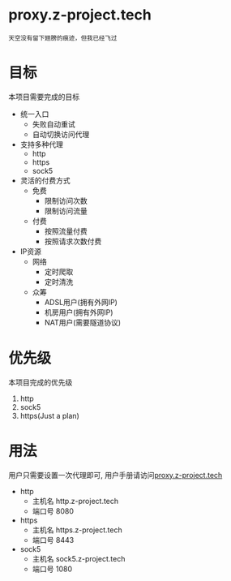 # proxy.z-project.tech
```
天空没有留下翅膀的痕迹，但我已经飞过
```

# 目标
本项目需要完成的目标

* 统一入口
  * 失败自动重试
  * 自动切换访问代理
* 支持多种代理
  * http
  * https
  * sock5
* 灵活的付费方式
  * 免费
    * 限制访问次数
    * 限制访问流量
  * 付费
    * 按照流量付费
    * 按照请求次数付费
* IP资源
  * 网络
    * 定时爬取
    * 定时清洗
  * 众筹 
    * ADSL用户(拥有外网IP)
    * 机房用户(拥有外网IP)
    * NAT用户(需要隧道协议)

# 优先级
本项目完成的优先级

1. http
2. sock5
3. https(Just a plan)

# 用法
用户只需要设置一次代理即可, 用户手册请访问[proxy.z-project.tech](proxy.z-project.tech)
* http
  * 主机名 http.z-project.tech
  * 端口号 8080
* https
  * 主机名 https.z-project.tech
  * 端口号 8443
* sock5
  * 主机名 sock5.z-project.tech
  * 端口号 1080
